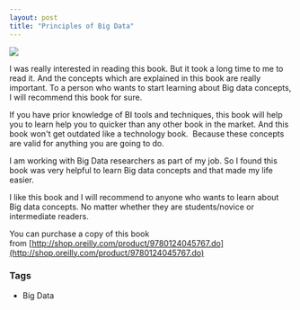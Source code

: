 ```yaml
---
layout: post
title: "Principles of Big Data"
---
```


![](http://2.bp.blogspot.com/-DlNG57XWpnA/VGg6msKwyeI/AAAAAAAABHg/lw2Nf3sYJ_U/s1600/s.gif)

I was really interested in reading this book. But it took a long time to me to read it. And the concepts which are explained in this book are really important. To a person who wants to start learning about Big data concepts, I will recommend this book for sure.

If you have prior knowledge of BI tools and techniques, this book will help you to learn help you to quicker than any other book in the market. And this book won't get outdated like a technology book.  Because these concepts are valid for anything you are going to do.

I am working with Big Data researchers as part of my job. So I found this book was very helpful to learn Big data concepts and that made my life easier.

I like this book and I will recommend to anyone who wants to learn about Big data concepts. No matter whether they are students/novice or intermediate readers.

You can purchase a copy of this book from [http://shop.oreilly.com/product/9780124045767.do](http://shop.oreilly.com/product/9780124045767.do)

### Tags

- Big Data
